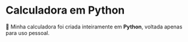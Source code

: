 # Calculadora em Python
🧮 Minha calculadora foi criada inteiramente em <strong>Python</strong>, voltada apenas para uso pessoal.
